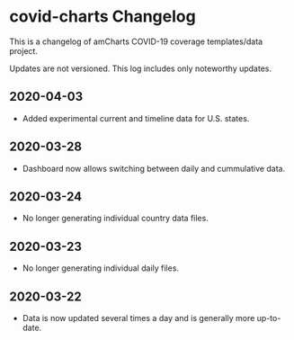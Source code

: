 # covid-charts Changelog

This is a changelog of amCharts COVID-19 coverage templates/data project.

Updates are not versioned. This log includes only noteworthy updates.

## 2020-04-03
- Added experimental current and timeline data for U.S. states.

## 2020-03-28
- Dashboard now allows switching between daily and cummulative data.

## 2020-03-24
- No longer generating individual country data files.

## 2020-03-23
- No longer generating individual daily files.

## 2020-03-22
- Data is now updated several times a day and is generally more up-to-date.